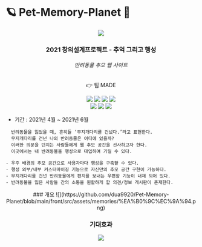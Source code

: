 # 🪐 Pet-Memory-Planet 🐾

<div align='center'>
  
  ![](https://github.com/dua9920/Pet-Memory-Planet/blob/main/front/src/assets/memories/main.png)
  <h3> <b>2021 창의설계프로젝트 - 추억 그리고 행성</b> </h3>
  <h6>반려동물 추모 웹 사이트</h6>
  <p>👉 팀 MADE</p>

<img src="https://img.shields.io/badge/React.js-61DAFB?style=flat-square&logo=React&logoColor=white"/></a>
<img src="https://img.shields.io/badge/HTML-E34F26?style=flat-square&logo=HTML5&logoColor=white"/></a>
<img src="https://img.shields.io/badge/SCSS-CC6699?style=flat-square&logo=SASS&logoColor=white"/></a>
<img src="https://img.shields.io/badge/P5.js-ED225D?style=flat-square&logo=p5.js&logoColor=white"/></a>
<br/>
<img src="https://img.shields.io/badge/Node.js-339933?style=flat-square&logo=Node.js&logoColor=white"/></a>
<img src="https://img.shields.io/badge/MongoDB-47A248?style=flat-square&logo=MongoDB&logoColor=white"/></a>
<img src="https://img.shields.io/badge/JavaScript-F7DF1E?style=flat-square&logo=JavaScript&logoColor=white"/></a>

</div>

- 기간 : 2021년 4월 ~ 2021년 6월

```
  반려동물을 잃었을 때, 흔히들 ‘무지개다리를 건넜다.’라고 표현한다.
  무지개다리를 건넌 나의 반려동물은 어디에 있을까?
  이러한 의문을 던지는 사람들에게 웹 추모 공간을 선사하고자 한다.
  이곳에서는 내 반려동물을 행성으로 대입하여 기릴 수 있다.

- 우주 배경의 추모 공간으로 사용자마다 행성을 구축할 수 있다.
- 행성 외부/내부 커스터마이징 기능으로 자신만의 추모 공간 구현이 가능하다.
- 무지개다리를 건넌 반려동물에게 편지를 보내는 우편함 기능이 내재 되어 있다.
- 반려동물을 잃은 사람들 간의 소통을 원활하게 할 의견/정보 게시판이 존재한다.
```

<div align='center'>
### 개요
![](https://github.com/dua9920/Pet-Memory-Planet/blob/main/front/src/assets/memories/%EA%B0%9C%EC%9A%94.png)

### 기대효과
![](https://github.com/dua9920/Pet-Memory-Planet/blob/main/front/src/assets/memories/%EA%B8%B0%EB%8C%80%ED%9A%A8%EA%B3%BC.png)

</div>
